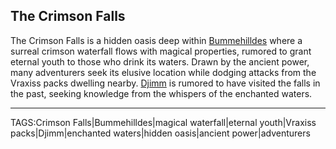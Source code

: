 ## The Crimson Falls

The Crimson Falls is a hidden oasis deep within [Bummehilldes](../Places/Bummehilldes.md) where a surreal crimson waterfall flows with magical properties, rumored to grant eternal youth to those who drink its waters. Drawn by the ancient power, many adventurers seek its elusive location while dodging attacks from the Vraxiss packs dwelling nearby. [Djimm](../People/Djimm.md) is rumored to have visited the falls in the past, seeking knowledge from the whispers of the enchanted waters.


---

TAGS:Crimson Falls|Bummehilldes|magical waterfall|eternal youth|Vraxiss packs|Djimm|enchanted waters|hidden oasis|ancient power|adventurers
